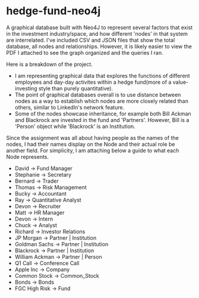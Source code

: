 # hedge-fund-neo4j
A graphical database built with Neo4J to represent several factors that exist in the investment industry/space, and how different 'nodes' in that system are interrelated.
I've included CSV and JSON files that show the total database, all nodes and relationships.
However, it is likely easier to view the PDF I attached to see the graph organized and the queries I ran.

Here is a breakdown of the project. 
- I am representing graphical data that explores the functions of different employees and day-day activites within a hedge fund(more of a value-investing style than purely quantitative).
- The point of graphical databases overall is to use distance between nodes as a way to establish which nodes are more closely related than others, similar to LinkedIn's network feature.
- Some of the nodes showcase inheritance, for example both Bill Ackman and Blackrock are invested in the fund and 'Partners'. However, Bill is a 'Person' object while 'Blackrock' is an Institution.

Since the assignment was all about having people as the names of the nodes, I had their names display on the Node and their actual role be another field.
For simplicity, I am attaching below a guide to what each Node represents.

- David -> Fund Manager
- Stephanie -> Secretary
- Bernard -> Trader
- Thomas -> Risk Management
- Bucky -> Accountant
- Ray -> Quantitative Analyst
- Devon -> Recruiter
- Matt -> HR Manager
- Devon -> Intern
- Chuck -> Analyst
- Richard -> Investor Relations
- JP Morgan -> Partner | Institution
- Goldman Sachs -> Partner | Institution
- Blackrock -> Partner | Institution
- William Ackman -> Partner | Person
- Q1 Call -> Conference Call
- Apple Inc -> Company
- Common Stock -> Common_Stock
- Bonds -> Bonds
- FGC High Risk -> Fund
